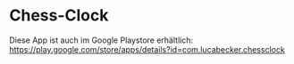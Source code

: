 # Chess-Clock

Diese App ist auch im Google Playstore erhältlich: https://play.google.com/store/apps/details?id=com.lucabecker.chessclock
